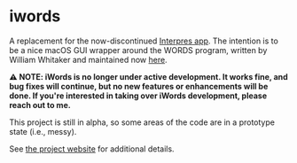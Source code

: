 # iwords
A replacement for the now-discontinued [Interpres app](https://sites.google.com/site/erikandremendoza). The intention is to be a nice macOS GUI wrapper around the WORDS program, written by William Whitaker and maintained now [here](https://mk270.github.io/whitakers-words/).

**⚠️ NOTE: iWords is no longer under active development. It works fine, and bug fixes will continue, but no new features or enhancements will be done. If you're interested in taking over iWords development, please reach out to me.**

This project is still in alpha, so some areas of the code are in a prototype state (i.e., messy).

See [the project website](https://iwords.org) for additional details.
